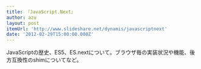 ```yaml
---
title: 『JavaScript.Next』
author: azu
layout: post
itemUrl: 'http://www.slideshare.net/dynamis/javascriptnext'
date: '2012-02-29T15:00:00.000Z'
---
```

JavaScriptの歴史、ES5、ES.nextについて。ブラウザ毎の実装状況や機能、後方互換性のshimについてなど。
